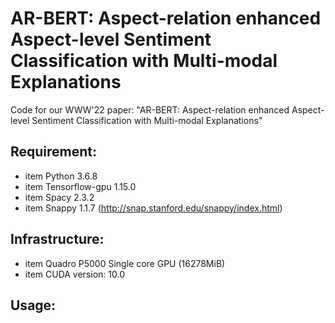 # AR-BERT: Aspect-relation enhanced Aspect-level Sentiment Classification with Multi-modal Explanations
Code for our WWW'22 paper: "AR-BERT: Aspect-relation enhanced Aspect-level Sentiment Classification with Multi-modal Explanations"

## Requirement:
* item Python 3.6.8
* item Tensorflow-gpu 1.15.0
* item Spacy 2.3.2
* item Snappy 1.1.7 (http://snap.stanford.edu/snappy/index.html)

## Infrastructure:
* item Quadro P5000 Single core GPU (16278MiB)
* item CUDA version: 10.0

## Usage:

